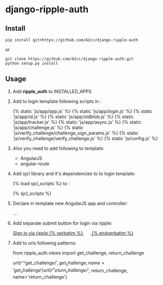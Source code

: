 django-ripple-auth
==================

Install
-------

    pip install git+https://github.com/42cc/django-ripple-auth
or

    git clone https://github.com/42cc/django-ripple-auth.git
    python setup.py install

Usage
-----

1. Add **ripple_auth** to INSTALLED_APPS
2. Add to login template following scripts in <head>:


    {% static 'js/app/app.js' %}
    {% static 'js/app/login.js' %}
    {% static 'js/app/id.js' %}
    {% static 'js/app/oldblob.js' %}
    {% static 'js/app/tracker.js' %}
    {% static 'js/app/async.js' %}
    {% static 'js/app/challenge.js' %}
    {% static 'js/verify_challenge/challenge_sign_params.js' %}
    {% static 'js/verify_challenge/verify_challenge.js' %}
    {% static 'js/config.js' %}
    
    
3. Also you need to add following to template:
    * AngularJS
    * angular-route
    
    
4. Add sjcl library and it's dependencies to to login template:


    {% load sjcl_scripts %}
to <head>:

    {% sjcl_scripts %}

5. Declare in template new AngularJS app and controller:


    <div ng-app="loginApp" class="row">
        <form ng-controller="LoginCtrl" action="">
            ...
        </form>
    </div>

6. Add separate submit button for login via ripple:


    <a rp-spinner="" ng-disabled="ajax_loading"
       ng-hide="twoFactor" ng-click="submitOldForm()" href="" id="ripple-login"
        class="btn btn-success btn-default">
      Sign in via ripple
      {% verbatim %}
        <img width="20px" ng-src="{{ ajax_loading == true && 'https://app.p2pay.com/img/throbber5.gif' || '/static/images/ripple.png' }}">
      {% endverbatim %}
    </a>

7. Add to urls following patterns:


    from ripple_auth.views import get_challenge, return_challenge

    url(r'^get_challenge/$', get_challenge, name='get_challenge')
    url(r'^return_challenge/$', return_challenge, name='return_challenge')